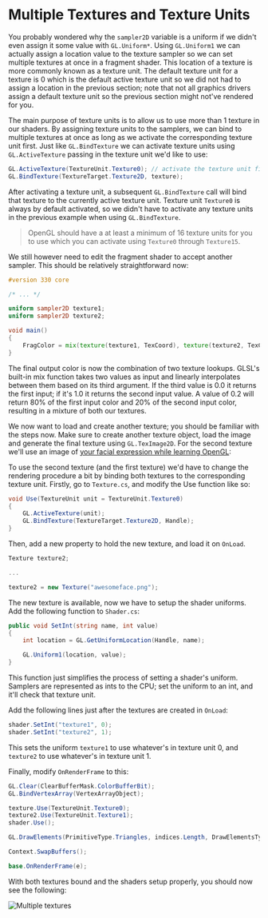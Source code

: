 # Multiple Textures and Texture Units

You probably wondered why the `sampler2D` variable is a uniform if we didn't even assign it some value with `GL.Uniform*`. Using `GL.Uniform1` we can actually assign a location value to the texture sampler so we can set multiple textures at once in a fragment shader. This location of a texture is more commonly known as a texture unit. The default texture unit for a texture is 0 which is the default active texture unit so we did not had to assign a location in the previous section; note that not all graphics drivers assign a default texture unit so the previous section might not've rendered for you.

The main purpose of texture units is to allow us to use more than 1 texture in our shaders. By assigning texture units to the samplers, we can bind to multiple textures at once as long as we activate the corresponding texture unit first. Just like `GL.BindTexture` we can activate texture units using `GL.ActiveTexture` passing in the texture unit we'd like to use:

```cs
GL.ActiveTexture(TextureUnit.Texture0); // activate the texture unit first before binding texture
GL.BindTexture(TextureTarget.Texture2D, texture);
```

After activating a texture unit, a subsequent `GL.BindTexture` call will bind that texture to the currently active texture unit. Texture unit `Texture0` is always by default activated, so we didn't have to activate any texture units in the previous example when using `GL.BindTexture`.

>OpenGL should have a at least a minimum of 16 texture units for you to use which you can activate using `Texture0` through `Texture15`.

We still however need to edit the fragment shader to accept another sampler. This should be relatively straightforward now:

```glsl
#version 330 core

/* ... */

uniform sampler2D texture1;
uniform sampler2D texture2;

void main()
{
    FragColor = mix(texture(texture1, TexCoord), texture(texture2, TexCoord), 0.2);
}
```

The final output color is now the combination of two texture lookups. GLSL's built-in mix function takes two values as input and linearly interpolates between them based on its third argument. If the third value is 0.0 it returns the first input; if it's 1.0 it returns the second input value. A value of 0.2 will return 80% of the first input color and 20% of the second input color, resulting in a mixture of both our textures.

We now want to load and create another texture; you should be familiar with the steps now. Make sure to create another texture object, load the image and generate the final texture using `GL.TexImage2D`. For the second texture we'll use an image of [your facial expression while learning OpenGL](textures/awesomeface.png):

To use the second texture (and the first texture) we'd have to change the rendering procedure a bit by binding both textures to the corresponding texture unit. Firstly, go to `Texture.cs`, and modify the Use function like so:

```cs
void Use(TextureUnit unit = TextureUnit.Texture0)
{
    GL.ActiveTexture(unit);
    GL.BindTexture(TextureTarget.Texture2D, Handle);
}
```

Then, add a new property to hold the new texture, and load it on `OnLoad`.

```cs
Texture texture2;

...

texture2 = new Texture("awesomeface.png");
```

The new texture is available, now we have to setup the shader uniforms. Add the following function to `Shader.cs`:

```cs
public void SetInt(string name, int value)
{
    int location = GL.GetUniformLocation(Handle, name);

    GL.Uniform1(location, value);
}
```

This function just simplifies the process of setting a shader's uniform. Samplers are represented as ints to the CPU; set the uniform to an int, and it'll check that texture unit.

Add the following lines just after the textures are created in `OnLoad`:

```cs
shader.SetInt("texture1", 0);
shader.SetInt("texture2", 1);
```

This sets the uniform `texture1` to use whatever's in texture unit 0, and `texture2` to use whatever's in texture unit 1.

Finally, modify `OnRenderFrame` to this:

```cs
GL.Clear(ClearBufferMask.ColorBufferBit);
GL.BindVertexArray(VertexArrayObject);

texture.Use(TextureUnit.Texture0);
texture2.Use(TextureUnit.Texture1);
shader.Use();

GL.DrawElements(PrimitiveType.Triangles, indices.Length, DrawElementsType.UnsignedInt, 0);

Context.SwapBuffers();

base.OnRenderFrame(e);
```

With both textures bound and the shaders setup properly, you should now see the following:

![Multiple textures](img/6-multiple_textures.png)